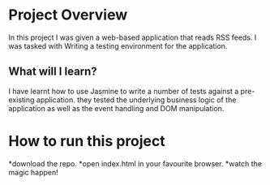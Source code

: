 # Project Overview

In this project I was given a web-based application that reads RSS feeds. I was tasked with Writing a testing environment
for the application.



## What will I learn?

I have learnt how to use Jasmine to write a number of tests against a pre-existing application. they tested the underlying business logic of the application as well as the event handling and DOM manipulation.


# How to run this project
*download the repo.
*open index.html in your favourite browser.
*watch the magic happen!

